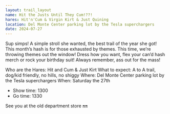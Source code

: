 ```yaml
---
layout: trail_layout
name: Hit the Justs Until They Cum!??!
hares: Hit'n'Cum & Virgin Kirt & Just Quining
location: Del Monte Center parking lot by the Tesla superchargers 
date: 2024-07-27
---
```


Sup simps! A simple stroll she wanted, the best trail of the year she got! 
This month’s hash is for those exhausted by themes. This time, we’re throwing themes out the window! Dress how you want, flex your can’d hash merch or rock your birthday suit! Always remember, ass out for the mass! 

Who are the Hares: Hit and Cum & Just Kirt 
What to expect: A to A trail, dog/kid friendly, no hills, no shiggy
Where: Del Monte Center parking lot by the Tesla superchargers 
When: Saturday the 27th
- Show time: 1300
- Go time: 1330

See you at the old department store 
🔛🔛
